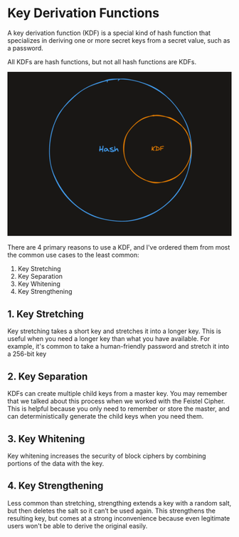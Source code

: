 # Key Derivation Functions

A key derivation function (KDF) is a special kind of hash function that specializes in deriving one or more secret keys from a secret value, such as a password.

All KDFs are hash functions, but not all hash functions are KDFs.

![img](./01_kdf.png)

There are 4 primary reasons to use a KDF, and I've ordered them from most the common use cases to the least common:

1. Key Stretching
2. Key Separation
3. Key Whitening
4. Key Strengthening

## 1. Key Stretching

Key stretching takes a short key and stretches it into a longer key. This is useful when you need a longer key than what you have available. For example, it's common to take a human-friendly password and stretch it into a 256-bit key

## 2. Key Separation

KDFs can create multiple child keys from a master key. You may remember that we talked about this process when we worked with the Feistel Cipher. This is helpful because you only need to remember or store the master, and can deterministically generate the child keys when you need them.

## 3. Key Whitening

Key whitening increases the security of block ciphers by combining portions of the data with the key.

## 4. Key Strengthening

Less common than stretching, strengthing extends a key with a random salt, but then deletes the salt so it can’t be used again. This strengthens the resulting key, but comes at a strong inconvenience because even legitimate users won't be able to derive the original easily.